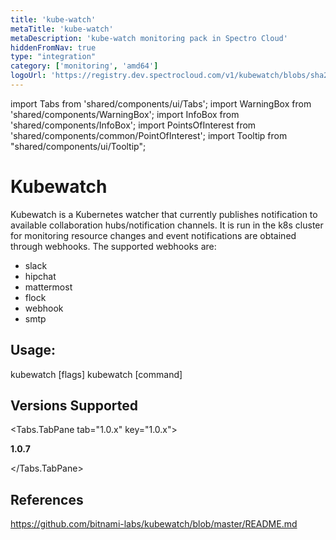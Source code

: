 ```yaml
---
title: 'kube-watch'
metaTitle: 'kube-watch'
metaDescription: 'kube-watch monitoring pack in Spectro Cloud'
hiddenFromNav: true
type: "integration"
category: ['monitoring', 'amd64']
logoUrl: 'https://registry.dev.spectrocloud.com/v1/kubewatch/blobs/sha256:a277fb90357df9cbffe98eea1ed100fba1b17970b8fc056d210c4f7bfe4f17a3?type=image/png'
---
```


import Tabs from 'shared/components/ui/Tabs';
import WarningBox from 'shared/components/WarningBox';
import InfoBox from 'shared/components/InfoBox';
import PointsOfInterest from 'shared/components/common/PointOfInterest';
import Tooltip from "shared/components/ui/Tooltip";


# Kubewatch

Kubewatch is a Kubernetes watcher that currently publishes notification to available collaboration hubs/notification channels. It is run in the k8s cluster for monitoring resource changes and event notifications are obtained through webhooks. The supported webhooks are:
 - slack
 - hipchat
 - mattermost
 - flock
 - webhook
 - smtp

## Usage:

  kubewatch [flags]
  kubewatch [command]


## Versions Supported

<Tabs>

<Tabs.TabPane tab="1.0.x" key="1.0.x">

**1.0.7**

</Tabs.TabPane>
</Tabs>

## References

https://github.com/bitnami-labs/kubewatch/blob/master/README.md
